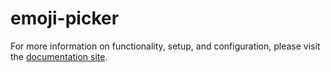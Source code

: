 # emoji-picker

For more information on functionality, setup, and configuration, please visit the [documentation site](https://flex-project-template-docs-2618-dev.twil.io/Feature%20Library/overview).
